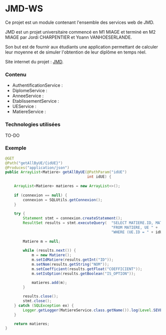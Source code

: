 # JMD-WS

Ce projet est un module contenant l'ensemble des services web de JMD.

JMD est un projet universitaire commencé en M1 MIAGE et terminé en M2 MIAGE par Jordi CHARPENTIER et Yoann VANHOESERLANDE.

Son but est de fournir aux étudiants une application permettant de calculer leur moyenne et de simuler l'obtention de leur diplôme en temps réel.

Site internet du projet : [JMD](https://www.jordi-charpentier.com/jmd).

### Contenu 

- AuthentificationService :
- DiplomeService :
- AnneeService :
- EtablissementService :
- UEService :
- MatiereService :

### Technologies utilisées 

TO-DO

### Exemple

```java
@GET
@Path("getAllByUE/{idUE}")
@Produces("application/json")
public ArrayList<Matiere> getAllByUE(@PathParam("idUE") 
                                     int idUE) {
        
	ArrayList<Matiere> matieres = new ArrayList<>();
                
    if (connexion == null) {
    	connexion = SQLUtils.getConnexion();
    }
        
    try {
        Statement stmt = connexion.createStatement();
        ResultSet results = stmt.executeQuery(  "SELECT MATIERE.ID, MATIERE.NOM, MATIERE.COEFFICIENT, MATIERE.IS_OPTION " +
                                                "FROM MATIERE, UE " +
                                                "WHERE (UE.ID = " + idUE + ") AND (MATIERE.ID_UE = UE.ID)");
            
        Matiere m = null;
            
        while (results.next()) {
            m = new Matiere();
            m.setIdMatiere(results.getInt("ID"));
            m.setNom(results.getString("NOM"));
            m.setCoefficient(results.getFloat("COEFFICIENT"));
            m.setIsOption(results.getBoolean("IS_OPTION"));
              
    		matieres.add(m);
        }

        results.close();
        stmt.close();
    } catch (SQLException ex) {
    	Logger.getLogger(MatiereService.class.getName()).log(Level.SEVERE, null, ex);
    }

	return matieres;
}
```